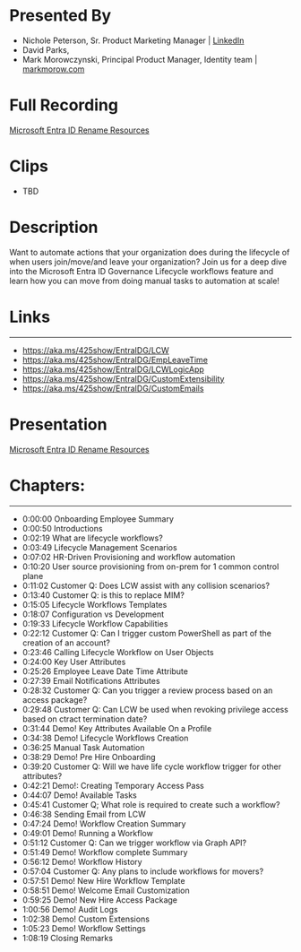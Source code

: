 
# Presented By 
- Nichole Peterson, Sr. Product Marketing Manager | [LinkedIn](https://www.linkedin.com/in/nicholepeterson/)
- David Parks, 
- Mark Morowczynski, Principal Product Manager, Identity team | [markmorow.com](https://markmorow.com)


# Full Recording
[Microsoft Entra ID Rename Resources](https://youtu.be/OAWUss7SUf0)

# Clips
- TBD
  
# Description
Want to automate actions that your organization does during the lifecycle of when users join/move/and leave your organization?   Join us for a deep dive into the Microsoft Entra ID Governance Lifecycle workflows feature and learn how you can move from doing manual tasks to automation at scale!

# Links
------------------------------------------
- https://aka.ms/425show/EntraIDG/LCW
- https://aka.ms/425show/EntraIDG/EmpLeaveTime
- https://aka.ms/425show/EntraIDG/LCWLogicApp
- https://aka.ms/425show/EntraIDG/CustomExtensibility
- https://aka.ms/425show/EntraIDG/CustomEmails

# Presentation

[Microsoft Entra ID Rename Resources](https://github.com/425show/shows/blob/main/2023/Oct/EntraID_Rename_Resources/425show_2023-10-04_EntraID_Rename_Resources.pdf)

# Chapters:
---------------------------
- 0:00:00 Onboarding Employee Summary
- 0:00:50 Introductions
- 0:02:19 What are lifecycle workflows? 
- 0:03:49 Lifecycle Management Scenarios
- 0:07:02 HR-Driven Provisioning and workflow automation
- 0:10:20 User source provisioning from on-prem for  1 common control plane
- 0:11:02 Customer Q: Does LCW assist with any collision scenarios?
- 0:13:40 Customer Q: is this to replace MIM?
- 0:15:05 Lifecycle Workflows Templates
- 0:18:07 Configuration vs Development
- 0:19:33 Lifecycle Workflow Capabilities
- 0:22:12 Customer Q: Can I trigger custom PowerShell as part of the creation of an account? 
- 0:23:46 Calling Lifecycle Workflow on User Objects
- 0:24:00 Key User Attributes
- 0:25:26 Employee Leave Date Time Attribute
- 0:27:39 Email Notifications Attributes
- 0:28:32 Customer Q: Can you trigger a review process based on an access package?
- 0:29:48 Customer Q: Can LCW be used when revoking privilege access based on ctract termination date?
- 0:31:44 Demo! Key Attributes Available On a Profile
- 0:34:38 Demo! Lifecycle Workflows Creation
- 0:36:25 Manual Task Automation
- 0:38:29 Demo! Pre Hire Onboarding
- 0:39:20 Customer Q: Will we have life cycle workflow trigger for other attributes?
- 0:42:21 Demo!: Creating Temporary Access Pass
- 0:44:07 Demo! Available Tasks
- 0:45:41 Customer Q; What role is required to create such a workflow?
- 0:46:38 Sending Email from LCW
- 0:47:24 Demo! Workflow Creation Summary
- 0:49:01 Demo! Running a Workflow
- 0:51:12 Customer Q: Can we trigger workflow via Graph API?
- 0:51:49 Demo! Workflow complete Summary
- 0:56:12 Demo! Workflow History
- 0:57:04 Customer Q: Any plans to include workflows for movers?
- 0:57:51 Demo! New Hire Workflow Template
- 0:58:51 Demo! Welcome Email Customization
- 0:59:25 Demo! New Hire Access Package
- 1:00:56 Demo! Audit Logs
- 1:02:38 Demo! Custom Extensions
- 1:05:23 Demo! Workflow Settings
- 1:08:19 Closing Remarks
